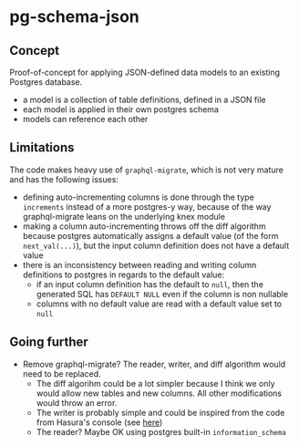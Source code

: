 # pg-schema-json

## Concept

Proof-of-concept for applying JSON-defined data models to an existing Postgres database.

- a model is a collection of table definitions, defined in a JSON file
- each model is applied in their own postgres schema
- models can reference each other

## Limitations

The code makes heavy use of `graphql-migrate`, which is not very mature and has the following issues:
- defining auto-incrementing columns is done through the type `increments` instead of a more postgres-y way, because of the way graphql-migrate leans on the underlying knex module
- making a column auto-incrementing throws off the diff algorithm because postgres automatically assigns a default value (of the form `next_val(...)`), but the input column definition does not have a default value
- there is an inconsistency between reading and writing column definitions to postgres in regards to the default value:
  - if an input column definition has the default to `null`, then the generated SQL has `DEFAULT NULL` even if the column is non nullable
  - columns with no default value are read with a default value set to `null`

## Going further

- Remove graphql-migrate? The reader, writer, and diff algorithm would need to be replaced.
  - The diff algorihm could be a lot simpler because I think we only would allow new tables and new columns. All other modifications would throw an error.
  - The writer is probably simple and could be inspired from the code from Hasura's console (see [here](https://github.com/hasura/graphql-engine/blob/master/console/src/components/Services/Data/Add/AddActions.js#L93))
  - The reader? Maybe OK using postgres built-in `information_schema`
